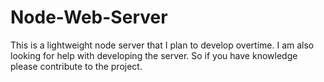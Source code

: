 # Node-Web-Server
This is a lightweight node server that I plan to develop overtime. I am also looking for help with developing the server. So if you have knowledge please contribute to the project.